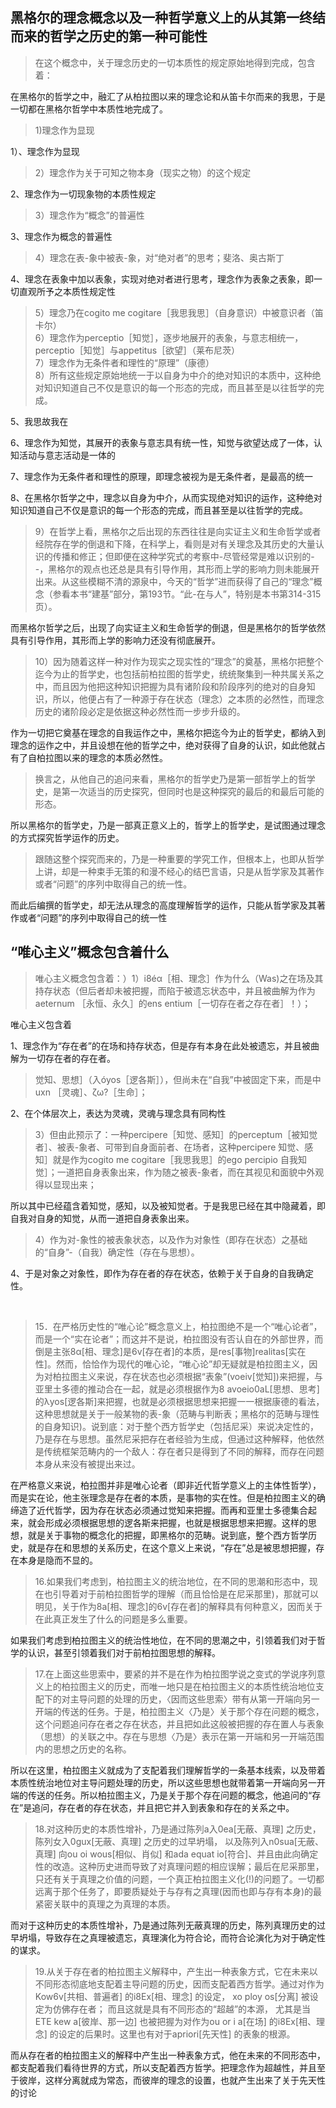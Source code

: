 <h2><b>黑格尔的理念概念以及一种哲学意义上的从其第一终结而来的哲学之历史的第一种可能性</b></h2><blockquote data-pid="cfIO7kbV">在这个概念中，关于理念历史的一切本质性的规定原始地得到完成，包含着：</blockquote><p data-pid="L0V1J1Gl">在黑格尔的哲学之中，融汇了从柏拉图以来的理念论和从笛卡尔而来的我思，于是一切都在黑格尔哲学中本质性地完成了。</p><blockquote data-pid="C3A3nEYN">1)理念作为显现</blockquote><p data-pid="-F8Ju51G">1）、理念作为显现</p><blockquote data-pid="yUm4Af9I">2）理念作为关于可知之物本身（现实之物）的这个规定</blockquote><p data-pid="wWs8SWK-">2、理念作为一切现象物的本质性规定</p><blockquote data-pid="hcMWLtZO">3）理念作为“概念”的普遍性</blockquote><p data-pid="zv1jeTLE">3、理念作为概念的普遍性</p><blockquote data-pid="WLHBO-Ay">4）理念在表-象中被表-象，对“绝对者”的思考；斐洛、奥古斯丁</blockquote><p data-pid="Ir2s5EWG">4、理念在表象中加以表象，实现对绝对者进行思考，理念作为表象之表象，即一切直观所予之本质性规定性</p><blockquote data-pid="SEUnSDyo">5）理念乃在cogito me cogitare［我思我思］（自身意识）中被意识者（笛卡尔）<br>6）理念作为perceptio［知觉］，逐步地展开的表象，与意志相统一，perceptio［知觉］与appetitus［欲望］（莱布尼茨）<br>7）理念作为无条件者和理性的“原理”（康德）<br>8）所有这些规定原始地统一于以自身为中介的绝对知识的本质中，这种绝对知识知道自己不仅是意识的每一个形态的完成，而且甚至是以往哲学的完成。</blockquote><p data-pid="YNPKNX4W">5、我思故我在</p><p data-pid="LPlxpz05">6、理念作为知觉，其展开的表象与意志具有统一性，知觉与欲望达成了一体，认知活动与意志活动是一体的</p><p data-pid="10P0M2Qz">7、理念作为无条件者和理性的原理，即理念被视为是无条件者，是最高的统一</p><p data-pid="Pp0xIbNh">8、在黑格尔哲学之中，理念以自身为中介，从而实现绝对知识的运作，这种绝对知识知道自己不仅是意识的每一个形态的完成，而且甚至是以往哲学的完成。</p><blockquote data-pid="J16uANyl">9）在哲学上看，黑格尔之后出现的东西往往是向实证主义和生命哲学或者经院存在学的倒退和下降，在科学上，看则是对有关理念及其历史的大量认识的传播和修正；但即便在这种学究式的考察中-尽管经常是难以识别的--，黑格尔的观点也还总是具有引导作用，其形而上学的影响力则未能展开出来。从这些模糊不清的源泉中，今天的“哲学”进而获得了自己的“理念”概念（参看本书“建基”部分，第193节。“此-在与人”，特别是本书第314-315页）。</blockquote><p data-pid="9-WOH6in">而黑格尔哲学之后，出现了向实证主义和生命哲学的倒退，但是黑格尔的哲学依然具有引导作用，其形而上学的影响力还没有彻底展开。</p><blockquote data-pid="Bd5e5QjU">10）因为随着这样一种对作为现实之现实性的“理念”的奠基，黑格尔把整个迄今为止的哲学史，也包括前柏拉图的哲学史，统统聚集到一种共属关系之中，而且因为他把这种知识把握为具有诸阶段和阶段序列的绝对的自身知识，所以，他便占有了一种源于存在状态（理念）之本质的必然性，而理念历史的诸阶段必定是依据这种必然性而一步步升级的。</blockquote><p data-pid="KrG9bNqi">作为一切把它奠基在理念的自我运作之中，黑格尔把迄今为止的哲学史，都纳入到理念的运作之中，并且设想在他的哲学之中，绝对获得了自身的认识，如此他就占有了自柏拉图以来的理念的本质必然性。</p><blockquote data-pid="63lAQ9X3">换言之，从他自己的追问来看，黑格尔的哲学史乃是第一部哲学上的哲学史，是第一次适当的历史探究，但同时也是这种探究的最后的和最后可能的形态。</blockquote><p data-pid="ekyEKFlk">所以黑格尔的哲学史，乃是一部真正意义上的，哲学上的哲学史，是试图通过理念的方式探究哲学运作的历史。</p><blockquote data-pid="Lthup_yu">跟随这整个探究而来的，乃是一种重要的学究工作，但根本上，也即从哲学上讲，却是一种束手无策的和漫不经心的结巴言语，只是从哲学家及其著作或者“问题”的序列中取得自己的统一性。</blockquote><p data-pid="n5Rx2ruo">而此后编撰的哲学史，却无法从理念的高度理解哲学的运作，只能从哲学家及其著作或者“问题”的序列中取得自己的统一性</p><h2>“唯心主义”概念包含着什么</h2><blockquote data-pid="LCgHRCV-">唯心主义概念包含着：）1）i8éα［相、理念］作为什么（Was)之在场及其持存状态（但后者却未被把握，而陷于被遗忘状态中，并且被曲解为作为 aeternum ［永恒、永久］的ens entium［一切存在者之存在者］！）；</blockquote><p data-pid="fzQ1XWzI">唯心主义包含着</p><p data-pid="GkaxJq0z">1、理念作为“存在者”的在场和持存状态，但是存有本身在此处被遗忘，并且被曲解为一切存在者的存在者。</p><blockquote data-pid="699gr8Uh">觉知、思想］（入óyos［逻各斯］），但尚未在“自我”中被固定下来，而是中uxn ［灵魂］、ζω?［生命］；</blockquote><p data-pid="dy5SHTKP">2、在个体层次上，表达为灵魂，灵魂与理念具有同构性</p><blockquote data-pid="_lVHH8-x">3）但由此预示了：一种percipere［知觉、感知］的perceptum［被知觉者］、被表-象者、可带到自身面前者、在场者，这种percipere 知觉、感知］就是作为cogito me cogitare［我思我思］的ego percipio 自我知觉］；一道把自身表象出来，作为随之被表-象者，而在其视见和面貌中外观得以显现出来；</blockquote><p data-pid="0t32HpV3">所以其中已经蕴含着知觉，感知，以及被知觉者。于是我思已经在其中隐藏着，即自我对自身的知觉，从而一道把自身表象出来。</p><blockquote data-pid="_WVxj6xd">4）作为对-象性的被表象状态，以及作为对象性（即存在状态）之基础的“自身”-（自我）确定性（存在与思想）。</blockquote><p data-pid="WhyXThnQ">4、于是对象之对象性，即作为存在者的存在状态，依赖于关于自身的自我确定性。</p><p><br></p><blockquote data-pid="_dN6tCuP">15．在严格历史性的“唯心论”概念意义上，柏拉图绝不是一个“唯心论者”，而是一个“实在论者”；而这并不是说，柏拉图没有否认自在的外部世界，而倒是主张8α[相、理念]是6v[存在者]的本质，是res[事物]realitas[实在性]。然而，恰恰作为现代的唯心论，“唯心论”却无疑就是柏拉图主义，因为对柏拉图主义来说，存在状态也必须根据“表象”(voeiv[觉知])来把握，与亚里土多德的推动合在一起，就是必须根据作为8 avoeio0aL[思想、思考]的λyos[逻各斯]来把握，也就是必须根据思想来把握一一根据康德的看法，这种思想就是关于一般某物的表-象（范畴与判断表；黑格尔的范畴与理性的自身知识)。说到底：对于整个西方哲学史（包括尼采）来说决定性的，乃是存在与思想。虽然尼采把存在者经验为生成，但通过这种解释，他依然是传统框架范畴内的一个敌人：存在者只是得到了不同的解释，而存在问题本身从来没有被提出来过。</blockquote><p data-pid="YUUq0FNQ">在严格意义来说，柏拉图并非是唯心论者（即非近代哲学意义上的主体性哲学），而是实在论，他主张理念是存在者的本质，是事物的实在性。但是柏拉图主义的确缔造了近代哲学，因为存在状态必须通过觉知来把握。而再和亚里士多德集合起来，就会形成必须根据思想的逻各斯来把握，也就是根据思想来把握。这样的思想，就是关于事物的概念化的把握，即黑格尔的范畴。说到底，整个西方哲学历史，就是存在和思想的关系历史，在这个意义上来说，“存在”总是被思想把握，存在本身是隐而不显的。</p><blockquote data-pid="LlMJLT9e">16.如果我们考虑到，柏拉图主义的统治地位，在不同的思潮和形态中，现在也引导着对于前柏拉图哲学的理解（而且恰恰是在尼采那里)，那就可以明见，关于作为8a[相、理念]的6v[存在者]的解释具有何种意义，因而关于在此真正发生了什么的问题是多么重要。</blockquote><p data-pid="v0VbxrpH">如果我们考虑到柏拉图主义的统治性地位，在不同的思潮之中，引领着我们对于哲学的认识，甚至引领着我们对于前柏拉图思想的解释。</p><blockquote data-pid="FIx2Xf1u">17.在上面这些思索中，要紧的并不是在作为柏拉图学说之变式的学说序列意义上的柏拉图主义的历史，而唯一地只是在柏拉图主义的本质性统治地位支配下的对主导问题的处理的历史，〈因而这些思索〉带有从第一开端向另一开端的传送的任务。于是，柏拉图主义〈乃是〉关于那个存在问题的概念，这个问题追问存在者之存在状态，并且把如此这般被把握的存在置人与表象（思想）的关联之中。存在与思想〈乃是〉表示在第一开端和另一开端范围内的思想之历史的名称。</blockquote><p data-pid="ouIe1-x3">所以在这里，柏拉图主义就成为了支配着我们理解哲学的一条基本线索，以及带着本质性统治地位对主导问题处理的历史，所以这些思想也就带着第一开端向另一开端的传送的任务。所以柏拉图主义，乃是关于那个存在问题的概念，他追问的“存在”是追问，存在者的存在状态，并且把它并入到表象和存在的关系之中。</p><blockquote data-pid="iZPgQGmR">18.对这种历史的本质性增补，乃是通过陈列a入0ea[无蔽、真理] 之历史， 陈列女入0gux[无蔽、真理] 之历史的过早坍塌， 以及陈列入n0sua[无蔽、真理] 向ou oi wous[相似、肖似] 和ada equat io[符合]、并且由此向确定性的改造。这种历史进而导致了对真理问题的相应误解；最后在尼采那里，只还有关于真理之价值的问题，一个真正柏拉图主义化(!)的问题了。一切都远离于那个任务了，即要质疑处于与存有之真理(因而也即与存有本身)的最紧密关联中的真理之为真理的本质。</blockquote><p data-pid="GsB1AvTh">而对于这种历史的本质性增补，乃是通过陈列无蔽真理的历史，陈列真理历史的过早坍塌，导致存在之真理被遗忘，真理演化为符合论，而符合论演化为对于确定性的谋求。</p><blockquote data-pid="bMT_Jx0N">19.从关于存在者的柏拉图主义解释中，产生出一种表象方式，它在未来以不同形态彻底地支配着主导问题的历史，因而支配着西方哲学。通过对作为Kow6v[共相、普遍者] 的i8Ex[相、理念] 的设定， xo ploy os[分离] 被设定为仿佛存在者； 而且这就是具有不同形态的“超越”的本源， 尤其是当ETE kew a[彼岸、那一边] 也被把握为对作为ou or i a[在场] 的i8Ex[相、理念] 的设定的后果时。这里也有对于apriori[先天性] 的表象的根源。</blockquote><p data-pid="oYPkIihF">而从存在者的柏拉图主义的解释中产生出一种表象方式，他在未来的不同形态中，都支配着我们看待世界的方式，所以支配着西方哲学。把理念作为超越性，并且至于彼岸，这样分离就成为常态，而彼岸的理念的设置，也就产生出来了关于先天性的讨论</p><p></p><p></p>